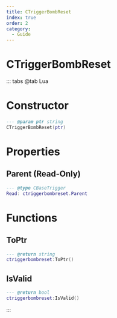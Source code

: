 ```yaml
---
title: CTriggerBombReset
index: true
order: 2
category:
  - Guide
---
```


# CTriggerBombReset

::: tabs
@tab Lua
# Constructor
```lua
--- @param ptr string
CTriggerBombReset(ptr)
```
# Properties
## Parent (Read-Only)
```lua
--- @type CBaseTrigger
Read: ctriggerbombreset.Parent
```
# Functions
## ToPtr
```lua
--- @return string
ctriggerbombreset:ToPtr()
```
## IsValid
```lua
--- @return bool
ctriggerbombreset:IsValid()
```

:::